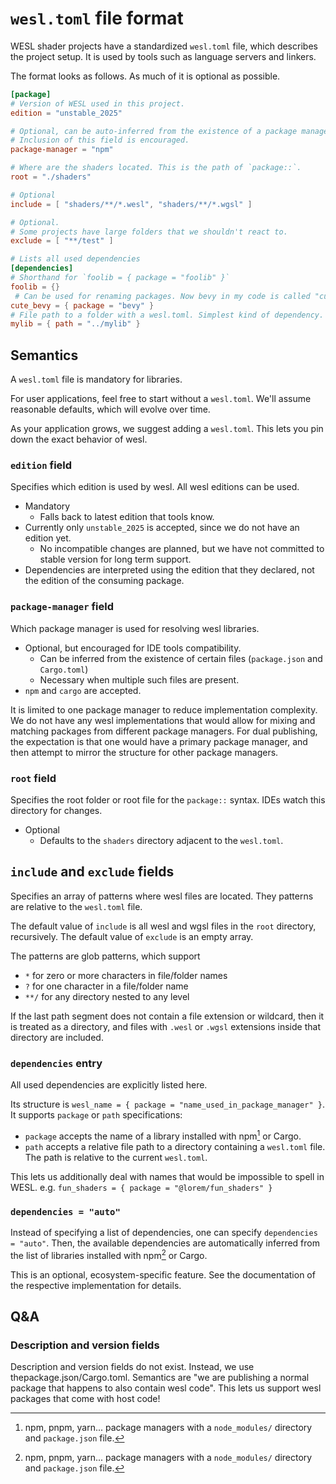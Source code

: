 # `wesl.toml` file format

WESL shader projects have a standardized `wesl.toml` file, which describes the project setup. It is used by tools such as language servers and linkers.

The format looks as follows. As much of it is optional as possible.

```toml
[package]
# Version of WESL used in this project.
edition = "unstable_2025"

# Optional, can be auto-inferred from the existence of a package manager file.
# Inclusion of this field is encouraged.
package-manager = "npm"

# Where are the shaders located. This is the path of `package::`.
root = "./shaders"

# Optional
include = [ "shaders/**/*.wesl", "shaders/**/*.wgsl" ]

# Optional.
# Some projects have large folders that we shouldn't react to.
exclude = [ "**/test" ]

# Lists all used dependencies
[dependencies]
# Shorthand for `foolib = { package = "foolib" }`
foolib = {}
 # Can be used for renaming packages. Now bevy in my code is called "cute_bevy".
cute_bevy = { package = "bevy" }
# File path to a folder with a wesl.toml. Simplest kind of dependency.
mylib = { path = "../mylib" }
```


## Semantics

A `wesl.toml` file is mandatory for libraries.

For user applications, feel free to start without a `wesl.toml`. We'll assume reasonable defaults, which will evolve over time.

As your application grows, we suggest adding a `wesl.toml`. This lets you pin down the exact behavior of wesl.

### `edition` field

Specifies which edition is used by wesl. All wesl editions can be used.

- Mandatory
  - Falls back to latest edition that tools know.
- Currently only `unstable_2025` is accepted, since we do not have an edition yet.
  - No incompatible changes are planned, but we have not committed to stable version for long term support.
- Dependencies are interpreted using the edition that they declared, not the edition of the consuming package.

### `package-manager` field

Which package manager is used for resolving wesl libraries.

- Optional, but encouraged for IDE tools compatibility.
  - Can be inferred from the existence of certain files (`package.json` and `Cargo.toml`)
  - Necessary when multiple such files are present.
- `npm` and `cargo` are accepted.

It is limited to one package manager to reduce implementation complexity.
We do not have any wesl implementations that would allow for mixing and matching packages from different package managers.
For dual publishing, the expectation is that one would have a primary package manager, and then attempt to mirror the structure for other package managers.

### `root` field

Specifies the root folder or root file for the `package::` syntax.
IDEs watch this directory for changes.

- Optional
  - Defaults to the `shaders` directory adjacent to the `wesl.toml`.
 
## `include` and `exclude` fields

Specifies an array of patterns where wesl files are located. They patterns are relative to the `wesl.toml` file.

The default value of `include` is all wesl and wgsl files in the `root` directory, recursively.
The default value of `exclude` is an empty array.

The patterns are glob patterns, which support
- `*` for zero or more characters in file/folder names
- `?` for one character in a file/folder name
- `**/` for any directory nested to any level

If the last path segment does not contain a file extension or wildcard, then it is treated as a directory, and files with `.wesl` or `.wgsl` extensions inside that directory are included.

### `dependencies` entry

All used dependencies are explicitly listed here.

Its structure is `wesl_name = { package = "name_used_in_package_manager" }`. It supports `package` or `path` specifications:

 - `package` accepts the name of a library installed with npm[^1] or Cargo.
 - `path` accepts a relative file path to a directory containing a `wesl.toml` file. The path is relative to the current `wesl.toml`.

This lets us additionally deal with names that would be impossible to spell in WESL.
e.g. `fun_shaders = { package = "@lorem/fun_shaders" }`

### `dependencies = "auto"`

Instead of specifying a list of dependencies, one can specify `dependencies = "auto"`.
Then, the available dependencies are automatically inferred from the list of libraries installed with npm[^1] or Cargo.

This is an optional, ecosystem-specific feature. See the documentation of the respective implementation for details.

## Q&A

### Description and version fields

Description and version fields do not exist.
Instead, we use thepackage.json/Cargo.toml.
Semantics are "we are publishing a normal package that happens to also contain wesl code".
This lets us support wesl packages that come with host code!

[^1]: npm, pnpm, yarn... package managers with a `node_modules/` directory and `package.json` file.
